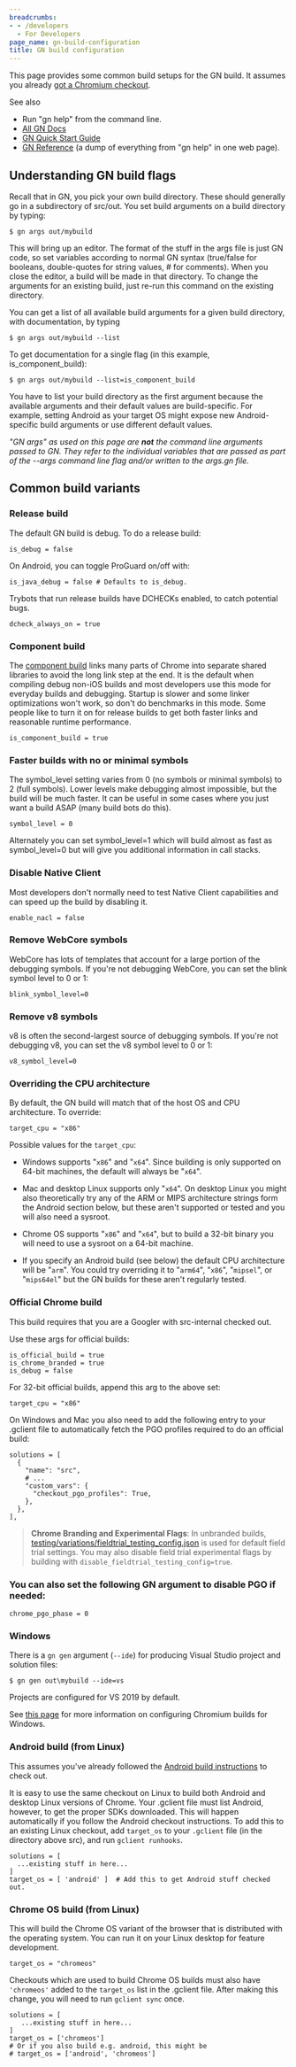 ```yaml
---
breadcrumbs:
- - /developers
  - For Developers
page_name: gn-build-configuration
title: GN build configuration
---
```


This page provides some common build setups for the GN build. It assumes you
already [got a Chromium checkout](/developers/how-tos/get-the-code).

See also

*   Run "gn help" from the command line.
*   [All GN Docs](https://gn.googlesource.com/gn/+/HEAD/docs/)
*   [GN Quick Start
            Guide](https://gn.googlesource.com/gn/+/HEAD/docs/quick_start.md)
*   [GN
            Reference](https://gn.googlesource.com/gn/+/HEAD/docs/reference.md)
            (a dump of everything from "gn help" in one web page).

## Understanding GN build flags

Recall that in GN, you pick your own build directory. These should generally go
in a subdirectory of src/out. You set build arguments on a build directory by
typing:

```
$ gn args out/mybuild
```

This will bring up an editor. The format of the stuff in the args file is just
GN code, so set variables according to normal GN syntax (true/false for
booleans, double-quotes for string values, # for comments). When you close the
editor, a build will be made in that directory. To change the arguments for an
existing build, just re-run this command on the existing directory.

You can get a list of all available build arguments for a given build directory,
with documentation, by typing

```
$ gn args out/mybuild --list
```

To get documentation for a single flag (in this example, is_component_build):

```
$ gn args out/mybuild --list=is_component_build
```

You have to list your build directory as the first argument because the
available arguments and their default values are build-specific. For example,
setting Android as your target OS might expose new Android-specific build
arguments or use different default values.

*"GN args" as used on this page are **not** the command line arguments passed to
GN. They refer to the individual variables that are passed as part of the --args
command line flag and/or written to the args.gn file.*

## Common build variants

### Release build

The default GN build is debug. To do a release build:

```
is_debug = false
```

On Android, you can toggle ProGuard on/off with:

```
is_java_debug = false # Defaults to is_debug.
```

Trybots that run release builds have DCHECKs enabled, to catch potential bugs.

```
dcheck_always_on = true
```

### Component build

The [component
build](https://chromium.googlesource.com/chromium/src/+/HEAD/docs/component_build.md)
links many parts of Chrome into separate shared libraries to avoid the long link
step at the end. It is the default when compiling debug non-iOS builds and most
developers use this mode for everyday builds and debugging. Startup is slower
and some linker optimizations won't work, so don't do benchmarks in this mode.
Some people like to turn it on for release builds to get both faster links and
reasonable runtime performance.

```
is_component_build = true
```

### Faster builds with no or minimal symbols

The symbol_level setting varies from 0 (no symbols or minimal symbols) to 2
(full symbols). Lower levels make debugging almost impossible, but the build
will be much faster. It can be useful in some cases where you just want a build
ASAP (many build bots do this).

```
symbol_level = 0
```

Alternately you can set symbol_level=1 which will build almost as fast as
symbol_level=0 but will give you additional information in call stacks.

### Disable Native Client

Most developers don't normally need to test Native Client capabilities and can
speed up the build by disabling it.

```
enable_nacl = false
```

### Remove WebCore symbols

WebCore has lots of templates that account for a large portion of the debugging
symbols. If you're not debugging WebCore, you can set the blink symbol level to
0 or 1:

```
blink_symbol_level=0
```

### Remove v8 symbols

v8 is often the second-largest source of debugging symbols. If you're not
debugging v8, you can set the v8 symbol level to 0 or 1:

```
v8_symbol_level=0
```

### Overriding the CPU architecture

By default, the GN build will match that of the host OS and CPU architecture. To
override:

```
target_cpu = "x86"
```

Possible values for the `target_cpu`:

*   Windows supports "`x86`" and "`x64`". Since building is only supported
            on 64-bit machines, the default will always be "`x64`".

*   Mac and desktop Linux supports only "`x64`". On desktop Linux you
            might also theoretically try any of the ARM or MIPS architecture
            strings form the Android section below, but these aren't supported
            or tested and you will also need a sysroot.

*   Chrome OS supports "`x86`" and "`x64`", but to build a 32-bit binary you
            will need to use a sysroot on a 64-bit machine.

*   If you specify an Android build (see below) the default CPU
            architecture will be "`arm`". You could try overriding it to "`arm64`",
            "`x86`", "`mipsel`", or "`mips64el`" but the GN builds for these aren't
            regularly tested.

### Official Chrome build

This build requires that you are a Googler with src-internal checked out.

Use these args for official builds:

```
is_official_build = true
is_chrome_branded = true
is_debug = false
```

For 32-bit official builds, append this arg to the above set:

```
target_cpu = "x86"
```

On Windows and Mac you also need to add the following entry to your .gclient
file to automatically fetch the PGO profiles required to do an official build:

```
solutions = [
  {
    "name": "src",
    # ...
    "custom_vars": {
      "checkout_pgo_profiles": True,
    },
  },
],
```

> **Chrome Branding and Experimental Flags**: In unbranded builds,
> [testing/variations/fieldtrial_testing_config.json](https://source.chromium.org/chromium/chromium/src/+/main:testing/variations/fieldtrial_testing_config.json)
> is used for default field trial settings. You may also disable field trial
> experimental flags by building with `disable_fieldtrial_testing_config=true`.

### You can also set the following GN argument to disable PGO if needed:

```
chrome_pgo_phase = 0
```

### Windows

There is a `gn gen` argument (`--ide`) for producing Visual Studio project and
solution files:

```
$ gn gen out\mybuild --ide=vs
```

Projects are configured for VS 2019 by default.

See [this
page](https://chromium.googlesource.com/chromium/src/+/HEAD/docs/windows_build_instructions.md)
for more information on configuring Chromium builds for Windows.

### Android build (from Linux)

This assumes you've already followed the [Android build
instructions](/developers/how-tos/android-build-instructions) to check out.

It is easy to use the same checkout on Linux to build both Android and desktop
Linux versions of Chrome. Your .gclient file must list Android, however, to get
the proper SDKs downloaded. This will happen automatically if you follow the
Android checkout instructions. To add this to an existing Linux checkout, add
`target_os` to your `.gclient` file (in the directory above src), and run `gclient
runhooks`.

```
solutions = [
  ...existing stuff in here...
]
target_os = [ 'android' ]  # Add this to get Android stuff checked out.
```

### Chrome OS build (from Linux)

This will build the Chrome OS variant of the browser that is distributed with
the operating system. You can run it on your Linux desktop for feature
development.

```
target_os = "chromeos"
```

Checkouts which are used to build Chrome OS builds must also have `'chromeos'`
added to the `target_os` list in the .gclient file. After making this change,
you will need to run `gclient sync` once.

```
solutions = [
   ...existing stuff in here...
]
target_os = ['chromeos']
# Or if you also build e.g. android, this might be
# target_os = ['android', 'chromeos']
```
